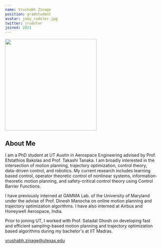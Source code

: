```yaml
---
name: Vrushabh Zinage
position: gradstudent
avatar: joey_rudoler.jpg
twitter: jrudoler
joined: 2021
---
```


<img width="300" src="{{site.baseurl}}/images/people/{{page.avatar}}" data-action="zoom">

## About Me
I am a PhD student at UT Austin in Aerospace Engineering advised by Prof. Efstathios Bakolas and Prof. Takashi Tanaka. I am broadly interested in the intersection of motion planning, trajectory optimization, control theory, data-driven control, and robotics. My current research includes learning based control, operator theoretic control of nonlinear systems, information-theoretic motion planning, and safety-critical control theory using Control Barrier Functions.

I have previously interned at GAMMA Lab. of the University of Maryland under the advise of Prof. Dinesh Manocha on online motion planning and trajectory optimization algorithms. I have also interned at Airbus and Honeywell Aerospace, India.

Prior to joining UT, I worked with Prof. Satadal Ghosh on developing fast and efficient sampling-based motion planning and trajectory optimization based algorithms during my bachelor's at IIT Madras.

<!-- ## My interests
Broadly interested in data, machine learning, and brains. I've done a lot of work with EEG and human memory in the past. Right now I'm excited about:
* Methods for rigorous uncertainty quantification, especially in deep learning
* Decoding brain activity using machine learning + applying to closed-loop algorithms
* Transfer learning / domain adaptation
* Open science initiatives, esp. tools for data standardization and sharing.  -->

vrushabh.zinage@utexas.edu
